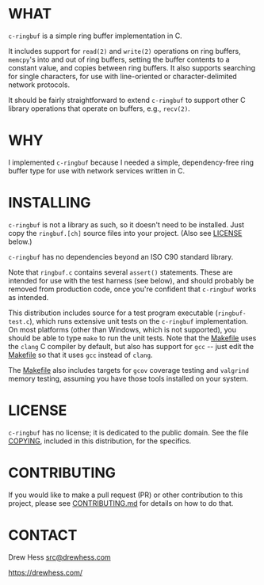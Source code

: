 # WHAT

`c-ringbuf` is a simple ring buffer implementation in C.

It includes support for `read(2)` and `write(2)` operations on ring buffers, `memcpy`'s into and out of ring buffers, setting the buffer contents to a constant value, and copies between ring buffers. It also supports searching for single characters, for use with line-oriented or character-delimited network protocols.

It should be fairly straightforward to extend `c-ringbuf` to support other C library operations that operate on buffers, e.g., `recv(2)`.

# WHY

I implemented `c-ringbuf` because I needed a simple, dependency-free ring buffer type for use with network services written in C.

# INSTALLING

`c-ringbuf` is not a library as such, so it doesn't need to be installed. Just copy the `ringbuf.[ch]` source files into your project. (Also see [LICENSE](#license) below.)

`c-ringbuf` has no dependencies beyond an ISO C90 standard library.

Note that `ringbuf.c` contains several `assert()` statements. These are intended for use with the test harness (see below), and should probably be removed from production code, once you're confident that `c-ringbuf` works as intended.

This distribution includes source for a test program executable (`ringbuf-test.c`), which runs extensive unit tests on the `c-ringbuf` implementation. On most platforms (other than Windows, which is not supported), you should be able to type `make` to run the unit tests. Note that the [Makefile](Makefile) uses the `clang` C compiler by default, but also has support for `gcc` -- just edit the [Makefile](Makefile) so that it uses `gcc` instead of `clang`.

The [Makefile](Makefile) also includes targets for `gcov` coverage testing and `valgrind` memory testing, assuming you have those tools installed on your system.

# LICENSE

`c-ringbuf` has no license; it is dedicated to the public domain. See the file [COPYING](COPYING), included in this distribution, for the specifics.

# CONTRIBUTING

If you would like to make a pull request (PR) or other contribution to this project, please see [CONTRIBUTING.md](.github/CONTRIBUTING.md) for details on how to do that.

# CONTACT

Drew Hess <src@drewhess.com>

https://drewhess.com/
